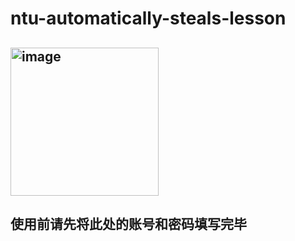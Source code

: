 # ntu-automatically-steals-lesson
## <img width="237" alt="image" src="https://github.com/user-attachments/assets/d31ba94c-e8ed-47e8-893b-fe2a6aa22531" />
## 使用前请先将此处的账号和密码填写完毕

 

